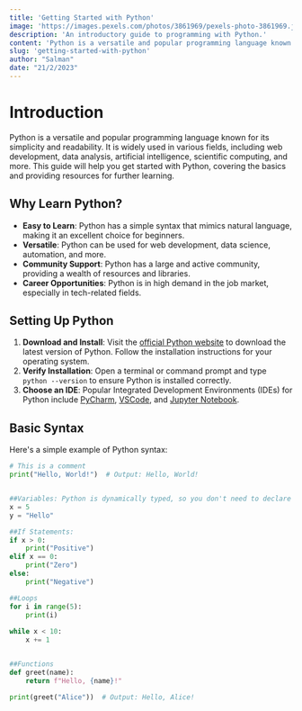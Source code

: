 ```yaml
---
title: 'Getting Started with Python'
image: 'https://images.pexels.com/photos/3861969/pexels-photo-3861969.jpeg'
description: 'An introductory guide to programming with Python.'
content: 'Python is a versatile and popular programming language known for its simplicity and readability...'
slug: 'getting-started-with-python'
author: "Salman"
date: "21/2/2023"
---
```


# Introduction

Python is a versatile and popular programming language known for its simplicity and readability. It is widely used in various fields, including web development, data analysis, artificial intelligence, scientific computing, and more. This guide will help you get started with Python, covering the basics and providing resources for further learning.

## Why Learn Python?

- **Easy to Learn**: Python has a simple syntax that mimics natural language, making it an excellent choice for beginners.
- **Versatile**: Python can be used for web development, data science, automation, and more.
- **Community Support**: Python has a large and active community, providing a wealth of resources and libraries.
- **Career Opportunities**: Python is in high demand in the job market, especially in tech-related fields.

## Setting Up Python

1. **Download and Install**: Visit the [official Python website](https://www.python.org/downloads/) to download the latest version of Python. Follow the installation instructions for your operating system.
2. **Verify Installation**: Open a terminal or command prompt and type `python --version` to ensure Python is installed correctly.
3. **Choose an IDE**: Popular Integrated Development Environments (IDEs) for Python include [PyCharm](https://www.jetbrains.com/pycharm/), [VSCode](https://code.visualstudio.com/), and [Jupyter Notebook](https://jupyter.org/).

## Basic Syntax

Here's a simple example of Python syntax:

```python
# This is a comment
print("Hello, World!")  # Output: Hello, World!


##Variables: Python is dynamically typed, so you don't need to declare variable types.
x = 5
y = "Hello"

##If Statements:
if x > 0:
    print("Positive")
elif x == 0:
    print("Zero")
else:
    print("Negative")

##Loops
for i in range(5):
    print(i)
  
while x < 10:
    x += 1


##Functions 
def greet(name):
    return f"Hello, {name}!"

print(greet("Alice"))  # Output: Hello, Alice!
